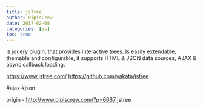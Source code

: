 ```yaml
---
title: jsTree
author: PipisCrew
date: 2017-02-08
categories: [js]
toc: true
---
```


Is jquery plugin, that provides interactive trees. Is easily extendable, themable and configurable, it supports HTML & JSON data sources, AJAX & async callback loading.

https://www.jstree.com/
https://github.com/vakata/jstree

#ajax #json

origin - http://www.pipiscrew.com/?p=6667 jstree